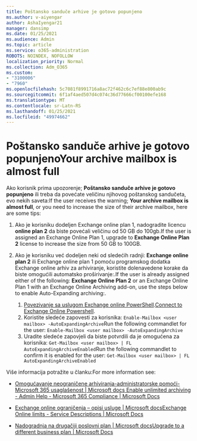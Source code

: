 ```yaml
---
title: Poštansko sanduče arhive je gotovo popunjeno
ms.author: v-aiyengar
author: AshaIyengar21
manager: dansimp
ms.date: 01/25/2021
ms.audience: Admin
ms.topic: article
ms.service: o365-administration
ROBOTS: NOINDEX, NOFOLLOW
localization_priority: Normal
ms.collection: Adm_O365
ms.custom:
- "3100006"
- "7960"
ms.openlocfilehash: 5c7081f8991716a8ac72f462c6c7ef88e800ab9c
ms.sourcegitcommit: 6f1af4aed507d4c074c36d77666cf00100efe168
ms.translationtype: MT
ms.contentlocale: sr-Latn-RS
ms.lasthandoff: 01/25/2021
ms.locfileid: "49974662"
---
```

# <a name="your-archive-mailbox-is-almost-full"></a><span data-ttu-id="607ab-102">Poštansko sanduče arhive je gotovo popunjeno</span><span class="sxs-lookup"><span data-stu-id="607ab-102">Your archive mailbox is almost full</span></span>

<span data-ttu-id="607ab-103">Ako korisnik prima upozorenje; **Poštansko sanduče arhive je gotovo popunjeno** ili treba da povećate veličinu njihovog poštanskog sandučeta, evo nekih saveta:</span><span class="sxs-lookup"><span data-stu-id="607ab-103">If the user receives the warning; **Your archive mailbox is almost full**, or you need to increase the size of their archive mailbox, here are some tips:</span></span>

1. <span data-ttu-id="607ab-104">Ako je korisniku dodeljen Exchange online plan 1, nadogradite licencu **online plan 2** da biste povećali veličinu od 50 GB do 100gb.</span><span class="sxs-lookup"><span data-stu-id="607ab-104">If the user is assigned an Exchange Online Plan 1, upgrade to **Exchange Online Plan 2** license to increase the size from 50 GB to 100GB.</span></span>
1. <span data-ttu-id="607ab-105">Ako je korisniku već dodeljen neki od sledećih radnji: **Exchange online plan 2** ili Exchange online plan 1 pomoću programskog dodatka Exchange online arhiv za arhiviranje, koristite dolenavedene korake da biste omogućili automatsko proširivanje:.</span><span class="sxs-lookup"><span data-stu-id="607ab-105">If the user is already assigned either of the following: **Exchange Online Plan 2** or an Exchange Online Plan 1 with an Exchange Online Archiving add-on, use the steps below to enable Auto-Expanding archiving:.</span></span>
 
    1. <span data-ttu-id="607ab-106">[Povezivanje sa uslugom Exchange online PowerShell](https://docs.microsoft.com/powershell/exchange/connect-to-exchange-online-powershell?view=exchange-ps&preserve-view=true).</span><span class="sxs-lookup"><span data-stu-id="607ab-106">[Connect to Exchange Online Powershell](https://docs.microsoft.com/powershell/exchange/connect-to-exchange-online-powershell?view=exchange-ps&preserve-view=true).</span></span>
    2. <span data-ttu-id="607ab-107">Koristite sledeće zapovesti za korisnika:  `Enable-Mailbox <user mailbox> -AutoExpandingArchive`</span><span class="sxs-lookup"><span data-stu-id="607ab-107">Run the following commandlet for the user:  `Enable-Mailbox <user mailbox> -AutoExpandingArchive`</span></span>
    1. <span data-ttu-id="607ab-108">Uradite sledeće zapovjeli da biste potvrdili da je omogućena za korisnika:  `Get-Mailbox <user mailbox> | FL AutoExpandingArchiveEnabled`</span><span class="sxs-lookup"><span data-stu-id="607ab-108">Run the following commandlet to confirm it is enabled for the user:  `Get-Mailbox <user mailbox> | FL AutoExpandingArchiveEnabled`</span></span>

<span data-ttu-id="607ab-109">Više informacija potražite u članku:</span><span class="sxs-lookup"><span data-stu-id="607ab-109">For more information see:</span></span>

- [<span data-ttu-id="607ab-110"> Omogućavanje neograničene arhiviranja-administratorske pomoći-Microsoft 365 usaglašenost | Microsoft docs</span><span class="sxs-lookup"><span data-stu-id="607ab-110"> Enable unlimited archiving - Admin Help - Microsoft 365 Compliance | Microsoft Docs</span></span>](https://docs.microsoft.com/microsoft-365/compliance/enable-unlimited-archiving?view=o365-worldwide&preserve-view=true)

- [<span data-ttu-id="607ab-111">Exchange online ograničenja – opisi usluge | Microsoft docs</span><span class="sxs-lookup"><span data-stu-id="607ab-111">Exchange Online limits - Service Descriptions | Microsoft Docs</span></span>](https://docs.microsoft.com/office365/servicedescriptions/exchange-online-service-description/exchange-online-limits?redirectedfrom=MSDN#storage-limits-across-standalone-plans)

- [<span data-ttu-id="607ab-112">Nadogradnja na drugačiji poslovni plan | Microsoft docs</span><span class="sxs-lookup"><span data-stu-id="607ab-112">Upgrade to a different business plan | Microsoft Docs</span></span>](https://docs.microsoft.com/microsoft-365/commerce/subscriptions/upgrade-to-different-plan?view=o365-worldwide&preserve-view=true)

